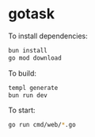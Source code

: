 # gotask

To install dependencies:

```bash
bun install
go mod download
```

To build:

```bash
templ generate
bun run dev
```

To start:
```bash
go run cmd/web/*.go
```